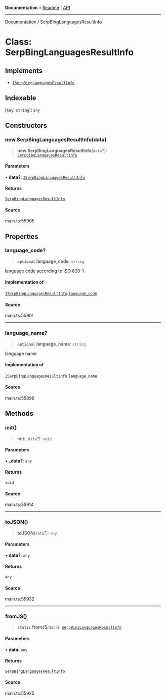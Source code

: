 **Documentation** • [Readme](../README.md) \| [API](../globals.md)

***

[Documentation](../README.md) / SerpBingLanguagesResultInfo

# Class: SerpBingLanguagesResultInfo

## Implements

- [`ISerpBingLanguagesResultInfo`](../interfaces/ISerpBingLanguagesResultInfo.md)

## Indexable

 \[`key`: `string`\]: `any`

## Constructors

### new SerpBingLanguagesResultInfo(data)

> **new SerpBingLanguagesResultInfo**(`data`?): [`SerpBingLanguagesResultInfo`](SerpBingLanguagesResultInfo.md)

#### Parameters

• **data?**: [`ISerpBingLanguagesResultInfo`](../interfaces/ISerpBingLanguagesResultInfo.md)

#### Returns

[`SerpBingLanguagesResultInfo`](SerpBingLanguagesResultInfo.md)

#### Source

main.ts:55905

## Properties

### language\_code?

> **`optional`** **language\_code**: `string`

language code according to ISO 639-1

#### Implementation of

[`ISerpBingLanguagesResultInfo`](../interfaces/ISerpBingLanguagesResultInfo.md).[`language_code`](../interfaces/ISerpBingLanguagesResultInfo.md#language_code)

#### Source

main.ts:55901

***

### language\_name?

> **`optional`** **language\_name**: `string`

language name

#### Implementation of

[`ISerpBingLanguagesResultInfo`](../interfaces/ISerpBingLanguagesResultInfo.md).[`language_name`](../interfaces/ISerpBingLanguagesResultInfo.md#language_name)

#### Source

main.ts:55899

## Methods

### init()

> **init**(`_data`?): `void`

#### Parameters

• **\_data?**: `any`

#### Returns

`void`

#### Source

main.ts:55914

***

### toJSON()

> **toJSON**(`data`?): `any`

#### Parameters

• **data?**: `any`

#### Returns

`any`

#### Source

main.ts:55932

***

### fromJS()

> **`static`** **fromJS**(`data`): [`SerpBingLanguagesResultInfo`](SerpBingLanguagesResultInfo.md)

#### Parameters

• **data**: `any`

#### Returns

[`SerpBingLanguagesResultInfo`](SerpBingLanguagesResultInfo.md)

#### Source

main.ts:55925

